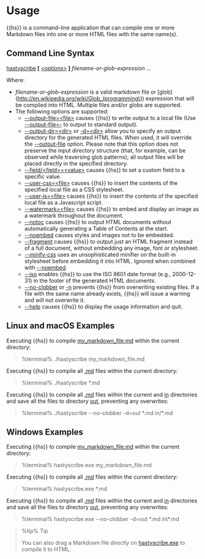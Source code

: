# Usage

{{hs}} is a command-line application that can compile one or more Markdown files into one or more HTML files with the same name(s).

## Command Line Syntax

[hastyscribe](class:cmd) **[** [_&lt;options&gt;_](class:opt) **]** _filename-or-glob-expression_ ...

Where:

  * _filename-or-glob-expression_ is a valid markdown file or [glob](http://en.wikipedia.org/wiki/Glob_(programming\)) expression that will be compiled into HTML. Multiple files and/or globs are supported.
  * The following options are supported:
    * [\-\-output-file=&lt;file&gt;](class:opt) causes {{hs}} to write output to a local file (Use [\-\-output-file=-](class:opt) to output to standard output).
    * [\-\-output-dir=&lt;dir&gt;](class:opt) or [\-d=&lt;dir&gt;](class:opt) allow you to specify an output directory for the generated HTML files. When used, it will override the [\-\-output-file](class:opt) option. Please note that this option does not preserve the input directory structure (that, for example, can be observed while traversing glob patterns); all output files will be placed directly in the specified directory.
    * [\-\-field/&lt;field&gt;=&lt;value&gt;](class:opt) causes {{hs}} to set a custom field to a specific value.
    * [\-\-user-css=&lt;file&gt;](class:opt) causes {{hs}} to insert the contents of the specified local file as a CSS stylesheet. 
    * [\-\-user-js=&lt;file&gt;](class:opt) causes {{hs}} to insert the contents of the specified local file as a Javascript script. 
    * [\-\-watermark=&lt;file&gt;](class:opt) causes {{hs}} to embed and display an image as a watermark throughout the document. 
    * [\-\-notoc](class:opt) causes {{hs}} to output HTML documents _without_ automatically generating a Table of Contents at the start.
    * [\-\-noembed](class:opt) causes styles and images not to be embedded.
    * [\-\-fragment](class:opt) causes {{hs}} to output just an HTML fragment instead of a full document, without embedding any image, font or stylesheet.
    * [\-\-minify-css](class:opt) uses an unsophisticated minifier on the built-in stylesheet before embedding it into HTML. Ignored when combined with [\-\-noembed](class:opt).
    * [\-\-iso](class:opt) enables {{hs}} to use the ISO 8601 date format (e.g., 2000-12-31) in the footer of the generated HTML documents.
    * [\-\-no-clobber](class:opt) or [\-n](class:opt) prevents {{hs}} from overwriting existing files. If a file with the same name already exists, {{hs}} will issue a warning and will not overwrite it.
    * [\-\-help](class:opt) causes {{hs}} to display the usage information and quit.

## Linux and macOS Examples 

Executing {{hs}} to compile [my_markdown_file.md](class:file) within the current directory:

> %terminal%
> ./hastyscribe my\_markdown\_file.md
 
Executing {{hs}} to compile all [.md](class:ext) files within the current directory:

> %terminal%
> ./hastyscribe \*.md

Executing {{hs}} to compile all [.md](class:ext) files within the current and [in](clas:file) directories and save all the files to directory [out](class:file), preventing any overwrites:

> %terminal%
> ./hastyscribe --no-clobber -d=out \*.md in/\*.md

## Windows Examples

Executing {{hs}} to compile [my_markdown_file.md](class:file) within the current directory:

> %terminal%
> hastyscribe.exe my\_markdown\_file.md

Executing {{hs}} to compile all [.md](class:ext) files within the current directory:

> %terminal%
> hastyscribe.exe \*.md

Executing {{hs}} to compile all [.md](class:ext) files within the current and [in](clas:file) directories and save all the files to directory [out](class:file), preventing any overwrites:

> %terminal%
> hastyscribe.exe --no-clobber -d=out \*.md in\\\*.md

> %tip%
> Tip
> 
> You can also drag a Markdown file directly on [hastyscribe.exe](class:kwd) to compile it to HTML.
